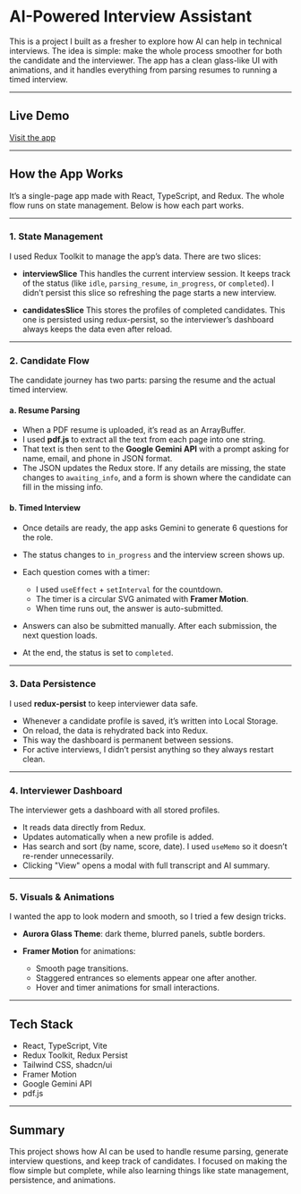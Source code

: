 # AI-Powered Interview Assistant

This is a project I built as a fresher to explore how AI can help in technical interviews. The idea is simple: make the whole process smoother for both the candidate and the interviewer. The app has a clean glass-like UI with animations, and it handles everything from parsing resumes to running a timed interview.

---

## Live Demo

[Visit the app](https://ai-interview-assiatant.vercel.app/)

---

## How the App Works

It’s a single-page app made with React, TypeScript, and Redux. The whole flow runs on state management. Below is how each part works.

---

### 1. State Management

I used Redux Toolkit to manage the app’s data. There are two slices:

* **interviewSlice**
  This handles the current interview session. It keeps track of the status (like `idle`, `parsing_resume`, `in_progress`, or `completed`). I didn’t persist this slice so refreshing the page starts a new interview.

* **candidatesSlice**
  This stores the profiles of completed candidates. This one is persisted using redux-persist, so the interviewer’s dashboard always keeps the data even after reload.

---

### 2. Candidate Flow

The candidate journey has two parts: parsing the resume and the actual timed interview.

#### a. Resume Parsing

* When a PDF resume is uploaded, it’s read as an ArrayBuffer.
* I used **pdf.js** to extract all the text from each page into one string.
* That text is then sent to the **Google Gemini API** with a prompt asking for name, email, and phone in JSON format.
* The JSON updates the Redux store. If any details are missing, the state changes to `awaiting_info`, and a form is shown where the candidate can fill in the missing info.

#### b. Timed Interview

* Once details are ready, the app asks Gemini to generate 6 questions for the role.
* The status changes to `in_progress` and the interview screen shows up.
* Each question comes with a timer:

  * I used `useEffect` + `setInterval` for the countdown.
  * The timer is a circular SVG animated with **Framer Motion**.
  * When time runs out, the answer is auto-submitted.
* Answers can also be submitted manually. After each submission, the next question loads.
* At the end, the status is set to `completed`.

---

### 3. Data Persistence

I used **redux-persist** to keep interviewer data safe.

* Whenever a candidate profile is saved, it’s written into Local Storage.
* On reload, the data is rehydrated back into Redux.
* This way the dashboard is permanent between sessions.
* For active interviews, I didn’t persist anything so they always restart clean.

---

### 4. Interviewer Dashboard

The interviewer gets a dashboard with all stored profiles.

* It reads data directly from Redux.
* Updates automatically when a new profile is added.
* Has search and sort (by name, score, date). I used `useMemo` so it doesn’t re-render unnecessarily.
* Clicking "View" opens a modal with full transcript and AI summary.

---

### 5. Visuals & Animations

I wanted the app to look modern and smooth, so I tried a few design tricks.

* **Aurora Glass Theme**: dark theme, blurred panels, subtle borders.
* **Framer Motion** for animations:

  * Smooth page transitions.
  * Staggered entrances so elements appear one after another.
  * Hover and timer animations for small interactions.

---

## Tech Stack

* React, TypeScript, Vite
* Redux Toolkit, Redux Persist
* Tailwind CSS, shadcn/ui
* Framer Motion
* Google Gemini API
* pdf.js

---

## Summary

This project shows how AI can be used to handle resume parsing, generate interview questions, and keep track of candidates. I focused on making the flow simple but complete, while also learning things like state management, persistence, and animations.
